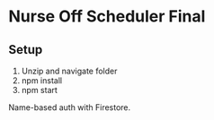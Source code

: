 # Nurse Off Scheduler Final

## Setup

1. Unzip and navigate folder
2. npm install
3. npm start

Name-based auth with Firestore.
